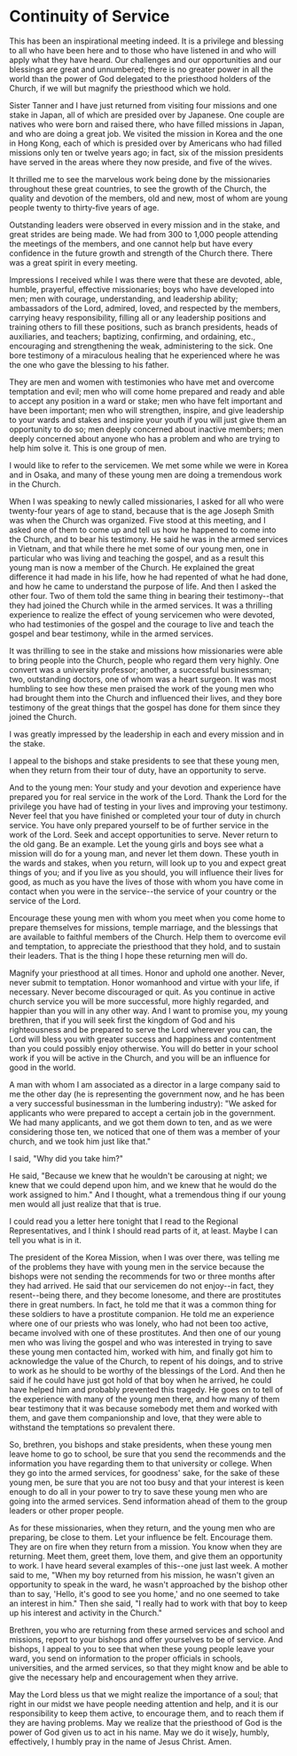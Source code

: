 # Continuity of Service

This has been an inspirational meeting indeed. It is a privilege and blessing
to all who have been here and to those who have listened in and who will apply
what they have heard. Our challenges and our opportunities and our blessings
are great and unnumbered; there is no greater power in all the world than the
power of God delegated to the priesthood holders of the Church, if we will but
magnify the priesthood which we hold.

Sister Tanner and I have just returned from visiting four missions and one
stake in Japan, all of which are presided over by Japanese. One couple are
natives who were born and raised there, who have filled missions in Japan, and
who are doing a great job. We visited the mission in Korea and the one in Hong
Kong, each of which is presided over by Americans who had filled missions only
ten or twelve years ago; in fact, six of the mission presidents have served in
the areas where they now preside, and five of the wives.

It thrilled me to see the marvelous work being done by the missionaries
throughout these great countries, to see the growth of the Church, the quality
and devotion of the members, old and new, most of whom are young people twenty
to thirty-five years of age.

Outstanding leaders were observed in every mission and in the stake, and great
strides are being made. We had from 300 to 1,000 people attending the meetings
of the members, and one cannot help but have every confidence in the future
growth and strength of the Church there. There was a great spirit in every
meeting.

Impressions I received while I was there were that these are devoted, able,
humble, prayerful, effective missionaries; boys who have developed into men;
men with courage, understanding, and leadership ability; ambassadors of the
Lord, admired, loved, and respected by the members, carrying heavy
responsibility, filling all or any leadership positions and training others to
fill these positions, such as branch presidents, heads of auxiliaries, and
teachers; baptizing, confirming, and ordaining, etc., encouraging and
strengthening the weak, administering to the sick. One bore testimony of a
miraculous healing that he experienced where he was the one who gave the
blessing to his father.

They are men and women with testimonies who have met and overcome temptation
and evil; men who will come home prepared and ready and able to accept any
position in a ward or stake; men who have felt important and have been
important; men who will strengthen, inspire, and give leadership to your wards
and stakes and inspire your youth if you will just give them an opportunity to
do so; men deeply concerned about inactive members; men deeply concerned about
anyone who has a problem and who are trying to help him solve it. This is one
group of men.

I would like to refer to the servicemen. We met some while we were in Korea
and in Osaka, and many of these young men are doing a tremendous work in the
Church.

When I was speaking to newly called missionaries, I asked for all who were
twenty-four years of age to stand, because that is the age Joseph Smith was
when the Church was organized. Five stood at this meeting, and I asked one of
them to come up and tell us how he happened to come into the Church, and to
bear his testimony. He said he was in the armed services in Vietnam, and that
while there he met some of our young men, one in particular who was living and
teaching the gospel, and as a result this young man is now a member of the
Church. He explained the great difference it had made in his life, how he had
repented of what he had done, and how he came to understand the purpose of
life. And then I asked the other four. Two of them told the same thing in
bearing their testimony--that they had joined the Church while in the armed
services. It was a thrilling experience to realize the effect of young
servicemen who were devoted, who had testimonies of the gospel and the courage
to live and teach the gospel and bear testimony, while in the armed services.

It was thrilling to see in the stake and missions how missionaries were able
to bring people into the Church, people who regard them very highly. One
convert was a university professor; another, a successful businessman; two,
outstanding doctors, one of whom was a heart surgeon. It was most humbling to
see how these men praised the work of the young men who had brought them into
the Church and influenced their lives, and they bore testimony of the great
things that the gospel has done for them since they joined the Church.

I was greatly impressed by the leadership in each and every mission and in the
stake.

I appeal to the bishops and stake presidents to see that these young men, when
they return from their tour of duty, have an opportunity to serve.

And to the young men: Your study and your devotion and experience have
prepared you for real service in the work of the Lord. Thank the Lord for the
privilege you have had of testing in your lives and improving your testimony.
Never feel that you have finished or completed your tour of duty in church
service. You have only prepared yourself to be of further service in the work
of the Lord. Seek and accept opportunities to serve. Never return to the old
gang. Be an example. Let the young girls and boys see what a mission will do
for a young man, and never let them down. These youth in the wards and stakes,
when you return, will look up to you and expect great things of you; and if
you live as you should, you will influence their lives for good, as much as
you have the lives of those with whom you have come in contact when you were
in the service--the service of your country or the service of the Lord.

Encourage these young men with whom you meet when you come home to prepare
themselves for missions, temple marriage, and the blessings that are available
to faithful members of the Church. Help them to overcome evil and temptation,
to appreciate the priesthood that they hold, and to sustain their leaders.
That is the thing I hope these returning men will do.

Magnify your priesthood at all times. Honor and uphold one another. Never,
never submit to temptation. Honor womanhood and virtue with your life, if
necessary. Never become discouraged or quit. As you continue in active church
service you will be more successful, more highly regarded, and happier than
you will in any other way. And I want to promise you, my young brethren, that
if you will seek first the kingdom of God and his righteousness and be
prepared to serve the Lord wherever you can, the Lord will bless you with
greater success and happiness and contentment than you could possibly enjoy
otherwise. You will do better in your school work if you will be active in the
Church, and you will be an influence for good in the world.

A man with whom I am associated as a director in a large company said to me
the other day (he is representing the government now, and he has been a very
successful businessman in the lumbering industry): "We asked for applicants
who were prepared to accept a certain job in the government. We had many
applicants, and we got them down to ten, and as we were considering those ten,
we noticed that one of them was a member of your church, and we took him just
like that."

I said, "Why did you take him?"

He said, "Because we knew that he wouldn't be carousing at night; we knew that
we could depend upon him, and we knew that he would do the work assigned to
him." And I thought, what a tremendous thing if our young men would all just
realize that that is true.

I could read you a letter here tonight that I read to the Regional
Representatives, and I think I should read parts of it, at least. Maybe I can
tell you what is in it.

The president of the Korea Mission, when I was over there, was telling me of
the problems they have with young men in the service because the bishops were
not sending the recommends for two or three months after they had arrived. He
said that our servicemen do not enjoy--in fact, they resent--being there, and
they become lonesome, and there are prostitutes there in great numbers. In
fact, he told me that it was a common thing for these soldiers to have a
prostitute companion. He told me an experience where one of our priests who
was lonely, who had not been too active, became involved with one of these
prostitutes. And then one of our young men who was living the gospel and who
was interested in trying to save these young men contacted him, worked with
him, and finally got him to acknowledge the value of the Church, to repent of
his doings, and to strive to work as he should to be worthy of the blessings
of the Lord. And then he said if he could have just got hold of that boy when
he arrived, he could have helped him and probably prevented this tragedy. He
goes on to tell of the experience with many of the young men there, and how
many of them bear testimony that it was because somebody met them and worked
with them, and gave them companionship and love, that they were able to
withstand the temptations so prevalent there.

So, brethren, you bishops and stake presidents, when these young men leave
home to go to school, be sure that you send the recommends and the information
you have regarding them to that university or college. When they go into the
armed services, for goodness' sake, for the sake of these young men, be sure
that you are not too busy and that your interest is keen enough to do all in
your power to try to save these young men who are going into the armed
services. Send information ahead of them to the group leaders or other proper
people.

As for these missionaries, when they return, and the young men who are
preparing, be close to them. Let your influence be felt. Encourage them. They
are on fire when they return from a mission. You know when they are returning.
Meet them, greet them, love them, and give them an opportunity to work. I have
heard several examples of this--one just last week. A mother said to me, "When
my boy returned from his mission, he wasn't given an opportunity to speak in
the ward, he wasn't approached by the bishop other than to say, 'Hello, it's
good to see you home,' and no one seemed to take an interest in him." Then she
said, "I really had to work with that boy to keep up his interest and activity
in the Church."

Brethren, you who are returning from these armed services and school and
missions, report to your bishops and offer yourselves to be of service. And
bishops, I appeal to you to see that when these young people leave your ward,
you send on information to the proper officials in schools, universities, and
the armed services, so that they might know and be able to give the necessary
help and encouragement when they arrive.

May the Lord bless us that we might realize the importance of a soul; that
right in our midst we have people needing attention and help, and it is our
responsibility to keep them active, to encourage them, and to reach them if
they are having problems. May we realize that the priesthood of God is the
power of God given us to act in his name. May we do it wise]y, humbly,
effectively, I humbly pray in the name of Jesus Christ. Amen.

